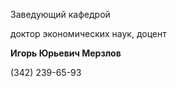 Заведующий кафедрой
   

 доктор экономических наук, доцент
   

**Игорь Юрьевич Мерзлов** 
  

 (342) 239-65-93